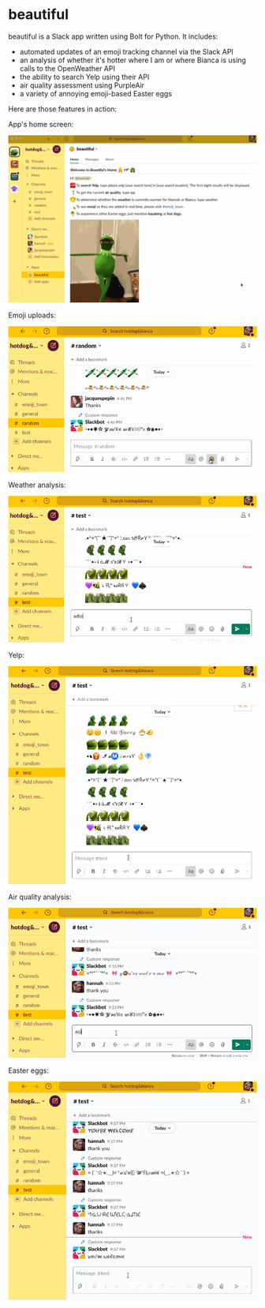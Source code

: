 # beautiful

beautiful is a Slack app written using Bolt for Python. It includes:
- automated updates of an emoji tracking channel via the Slack API
- an analysis of whether it's hotter where I am or where Bianca is using calls to the OpenWeather API
- the ability to search Yelp using their API
- air quality assessment using PurpleAir
- a variety of annoying emoji-based Easter eggs

Here are those features in action:

App's home screen:

![](home.gif)

Emoji uploads:

![](emoji.gif)

Weather analysis:

![](weather.gif)

Yelp:

![](yelp.gif)

Air quality analysis:

![](air.gif)

Easter eggs:

![](hot_dogs.gif)

